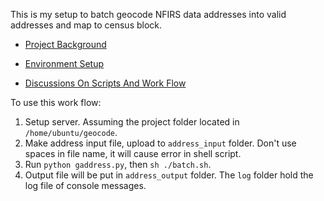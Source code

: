 This is my setup to batch geocode NFIRS data addresses into valid addresses and map to census block.

- [Project Background](http://dracodoc.github.io/2015/11/11/Red-Cross-Smoke-Alarm-Project/)

- [Environment Setup](http://dracodoc.github.io/2015/11/17/Geocoding/)

- [Discussions On Scripts And Work Flow](http://dracodoc.github.io/2015/11/19/Script-workflow/)

To use this work flow:

1. Setup server. Assuming the project folder located in `/home/ubuntu/geocode`.
2. Make address input file, upload to `address_input` folder. Don't use spaces in file name, it will cause error in shell script.
3. Run `python gaddress.py`, then `sh ./batch.sh`. 
4. Output file will be put in `address_output` folder. The `log` folder hold the log file of console messages.

